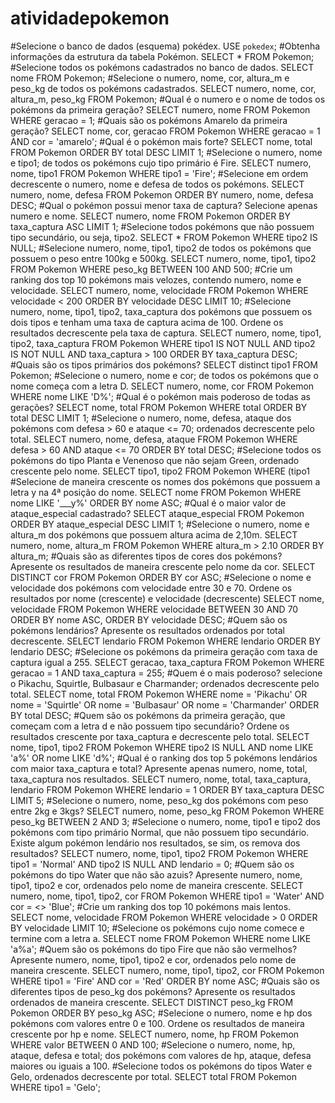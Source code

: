 # atividadepokemon
#Selecione o banco de dados (esquema) pokédex.
USE `pokedex`;
#Obtenha informações da estrutura da tabela Pokémon.
SELECT * FROM Pokemon;
#Selecione todos os pokémons cadastrados no banco de dados.
SELECT nome FROM Pokemon;
#Selecione o numero, nome, cor, altura_m e peso_kg de todos os pokémons cadastrados.
SELECT numero, nome, cor, altura_m, peso_kg
FROM Pokemon;
#Qual é o numero e o nome de todos os pokémons da primeira geração?
SELECT numero, nome FROM Pokemon WHERE geracao = 1;
#Quais são os pokémons Amarelo da primeira geração?
SELECT nome, cor, geracao FROM Pokemon WHERE geracao = 1 AND cor = 'amarelo';
#Qual é o pokémon mais forte?
SELECT nome, total FROM Pokemon ORDER BY total DESC LIMIT 1;
#Selecione o numero, nome e tipo1; de todos os pokémons cujo tipo primário é Fire.
SELECT numero, nome, tipo1 FROM Pokemon WHERE tipo1 = 'Fire';
#Selecione em ordem decrescente o numero, nome e defesa de todos os pokémons.
SELECT numero, nome, defesa FROM Pokemon ORDER BY numero, nome, defesa DESC;
#Qual o pokémon possui menor taxa de captura? Selecione apenas numero e nome.
SELECT numero, nome FROM Pokemon ORDER BY taxa_captura ASC LIMIT 1;
#Selecione todos pokémons que não possuem tipo secundário, ou seja, tipo2.
SELECT * FROM Pokemon WHERE tipo2 IS NULL;
#Selecione numero, nome, tipo1, tipo2 de todos os pokémons que possuem o peso entre 100kg e 500kg.
SELECT numero, nome, tipo1, tipo2 FROM Pokemon WHERE peso_kg BETWEEN 100 AND 500;
#Crie um ranking dos top 10 pokémons mais velozes, contendo numero, nome e velocidade.
SELECT numero, nome, velocidade FROM Pokemon WHERE velocidade < 200 ORDER BY velocidade DESC LIMIT 10;
#Selecione numero, nome, tipo1, tipo2, taxa_captura dos pokémons que possuem os dois tipos e tenham uma taxa de captura acima de 100. Ordene os resultados decrescente pela taxa de captura.
SELECT numero, nome, tipo1, tipo2, taxa_captura FROM Pokemon WHERE tipo1 IS NOT NULL AND tipo2 IS NOT NULL AND taxa_captura > 100 ORDER BY taxa_captura DESC;
#Quais são os tipos primários dos pokémons?
SELECT distinct tipo1 FROM Pokemon; 
#Selecione o numero, nome e cor; de todos os pokémons que o nome começa com a letra D.
SELECT numero, nome, cor FROM Pokemon WHERE nome LIKE 'D%';
#Qual é o pokémon mais poderoso de todas as gerações?
SELECT nome, total FROM Pokemon WHERE total ORDER BY total DESC LIMIT 1;
#Selecione o numero, nome, defesa, ataque dos pokémons com defesa > 60 e ataque <= 70; ordenados decrescente pelo total.
SELECT numero, nome, defesa, ataque FROM Pokemon WHERE defesa > 60 AND ataque <= 70 ORDER BY total DESC;
#Selecione todos os pokémons do tipo Planta e Venenoso que não sejam Green, ordenado crescente pelo nome.
SELECT tipo1, tipo2 FROM Pokemon WHERE (tipo1 
#Selecione de maneira crescente os nomes dos pokémons que possuem a letra y na 4ª posição do nome.
SELECT nome FROM Pokemon WHERE nome LIKE '___y%' ORDER BY nome ASC;
#Qual é o maior valor de ataque_especial cadastrado?
SELECT ataque_especial FROM Pokemon ORDER BY ataque_especial DESC LIMIT 1;
#Selecione o numero, nome e altura_m dos pokémons que possuem altura acima de 2,10m.
SELECT numero, nome, altura_m FROM Pokemon WHERE altura_m > 2.10 ORDER BY altura_m;
#Quais são as diferentes tipos de cores dos pokémons? Apresente os resultados de maneira crescente pelo nome da cor.
SELECT DISTINCT cor FROM Pokemon ORDER BY cor ASC;
#Selecione o nome e velocidade dos pokémons com velocidade entre 30 e 70. Ordene os resultados por nome (crescente) e velocidade (decrescente)
SELECT nome, velocidade FROM Pokemon WHERE velocidade BETWEEN 30 AND 70 ORDER BY nome ASC, ORDER BY velocidade DESC;
#Quem são os pokémons lendários? Apresente os resultados ordenados por total decrescente.
SELECT lendario FROM Pokemon WHERE lendario ORDER BY lendario DESC;
#Selecione os pokémons da primeira geração com taxa de captura igual a 255.
SELECT geracao, taxa_captura FROM Pokemon WHERE geracao = 1 AND taxa_captura = 255;
#Quem é o mais poderoso? selecione o Pikachu, Squirtle, Bulbasaur e Charmander; ordenados decrescente pelo total.
SELECT nome, total FROM Pokemon WHERE nome = 'Pikachu' OR nome = 'Squirtle' OR nome = 'Bulbasaur' OR nome = 'Charmander' ORDER BY total DESC;
#Quem são os pokémons da primeira geração, que começam com a letra d e não possuem tipo secundário? Ordene os resultados crescente por taxa_captura e decrescente pelo total.
SELECT nome, tipo1, tipo2 FROM Pokemon WHERE tipo2 IS NULL AND nome LIKE 'a%' OR nome LIKE 'd%';
#Qual é o ranking dos top 5 pokémons lendários com maior taxa_captura e total? Apresente apenas numero, nome, total, taxa_captura nos resultados.
SELECT numero, nome, total, taxa_captura, lendario FROM Pokemon WHERE lendario = 1 ORDER BY taxa_captura DESC LIMIT 5;
#Selecione o numero, nome, peso_kg dos pokémons com peso entre 2kg e 3kgs?
SELECT numero, nome, peso_kg FROM Pokemon WHERE peso_kg BETWEEN 2 AND 3;
#Selecione o numero, nome, tipo1 e tipo2 dos pokémons com tipo primário Normal, que não possuem tipo secundário. Existe algum pokémon lendário nos resultados, se sim, os remova dos resultados?
SELECT numero, nome, tipo1, tipo2 FROM Pokemon WHERE tipo1 = 'Normal' AND tipo2 IS NULL AND lendario = 0;
#Quem são os pokémons do tipo Water que não são azuis? Apresente numero, nome, tipo1, tipo2 e cor, ordenados pelo nome de maneira crescente.
SELECT numero, nome, tipo1, tipo2, cor FROM Pokemon WHERE tipo1 = 'Water' AND cor = <> 'Blue'; 
#Crie um ranking dos top 10 pokémons mais lentos.
SELECT nome, velocidade FROM Pokemon WHERE velocidade > 0 ORDER BY velocidade LIMIT 10;
#Selecione os pokémons cujo nome comece e termine com a letra a.
SELECT nome FROM Pokemon WHERE nome LIKE 'a%a';
#Quem são os pokémons do tipo Fire que não são vermelhos? Apresente numero, nome, tipo1, tipo2 e cor, ordenados pelo nome de maneira crescente.
SELECT numero, nome, tipo1, tipo2, cor FROM Pokemon WHERE tipo1 = 'Fire' AND cor = 'Red' ORDER BY nome ASC;
#Quais são os diferentes tipos de peso_kg dos pokémons? Apresente os resultados ordenados de maneira crescente.
SELECT DISTINCT peso_kg FROM Pokemon ORDER BY peso_kg ASC;
#Selecione o numero, nome e hp dos pokémons com valores entre 0 e 100. Ordene os resultados de maneira crescente por hp e nome.
SELECT numero, nome, hp FROM Pokemon WHERE valor BETWEEN 0 AND 100;
#Selecione o numero, nome, hp, ataque, defesa e total; dos pokémons com valores de hp, ataque, defesa maiores ou iguais a 100.
#Selecione todos os pokémons do tipos Water e Gelo, ordenados decrescente por total.
SELECT total FROM Pokemon WHERE tipo1 = 'Gelo';
